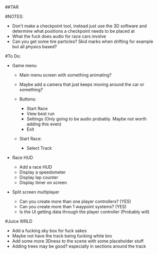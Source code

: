 ##TAR

#NOTES:

- Don't make a checkpoint tool, instead just use the 3D software and determine what positions a checkpoint needs to be placed at
- What the fuck does audio for race cars involve
- Can you get some tire particles? Skid marks when drifting for example but all physics based?

#To Do:

- Game menu
	- Main menu screen with something animating?
	- Maybe add a camera that just keeps moving around the car or something?

	- Buttons:
		- Start Race
		- View best run
		- Settings (Only going to be audio probably. Maybe not worth adding this even)
		- Exit

	- Start Race:
		- Select Track

- Race HUD
	-	Add a race HUD
	-	Display a speedometer
	- 	Display lap counter
	- 	Display timer on screen


- Split screen multiplayer
	- Can you create more than one player controllers? (YES)
	- Can you create more than 1 waypoint systems? (YES)
	- Is the UI getting data through the player controller (Probably will)

#Juice WRLD

- Add a fucking sky box for fuck sakes
- Maybe not have the track being fucking white bro
- Add some more 3Dness to the scene with some placeholder stuff
- Adding trees may be good? especially in sections around the track

